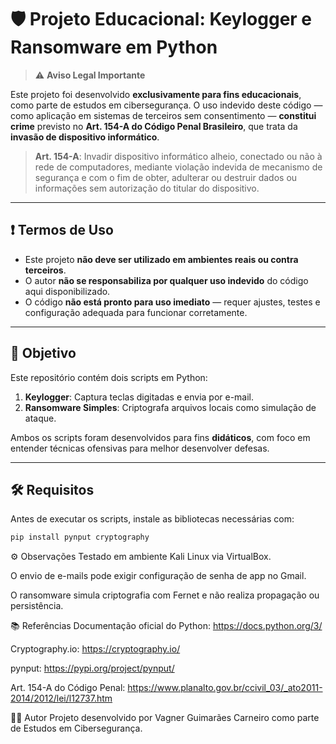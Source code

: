 # 🛡️ Projeto Educacional: Keylogger e Ransomware em Python

> ⚠️ **Aviso Legal Importante**

Este projeto foi desenvolvido **exclusivamente para fins educacionais**, como parte de estudos em cibersegurança. O uso indevido deste código — como aplicação em sistemas de terceiros sem consentimento — **constitui crime** previsto no **Art. 154-A do Código Penal Brasileiro**, que trata da **invasão de dispositivo informático**.

> **Art. 154-A**: Invadir dispositivo informático alheio, conectado ou não à rede de computadores, mediante violação indevida de mecanismo de segurança e com o fim de obter, adulterar ou destruir dados ou informações sem autorização do titular do dispositivo.

---

## ❗ Termos de Uso

- Este projeto **não deve ser utilizado em ambientes reais ou contra terceiros**.
- O autor **não se responsabiliza por qualquer uso indevido** do código aqui disponibilizado.
- O código **não está pronto para uso imediato** — requer ajustes, testes e configuração adequada para funcionar corretamente.

---

## 🧪 Objetivo

Este repositório contém dois scripts em Python:

1. **Keylogger**: Captura teclas digitadas e envia por e-mail.
2. **Ransomware Simples**: Criptografa arquivos locais como simulação de ataque.

Ambos os scripts foram desenvolvidos para fins **didáticos**, com foco em entender técnicas ofensivas para melhor desenvolver defesas.

---

## 🛠️ Requisitos

Antes de executar os scripts, instale as bibliotecas necessárias com:

```bash
pip install pynput cryptography
```

⚙️ Observações
Testado em ambiente Kali Linux via VirtualBox.

O envio de e-mails pode exigir configuração de senha de app no Gmail.

O ransomware simula criptografia com Fernet e não realiza propagação ou persistência.

📚 Referências
Documentação oficial do Python: https://docs.python.org/3/

Cryptography.io: https://cryptography.io/

pynput: https://pypi.org/project/pynput/

Art. 154-A do Código Penal: https://www.planalto.gov.br/ccivil_03/_ato2011-2014/2012/lei/l12737.htm

👨‍💻 Autor
Projeto desenvolvido por Vagner Guimarães Carneiro como parte de Estudos em Cibersegurança.
